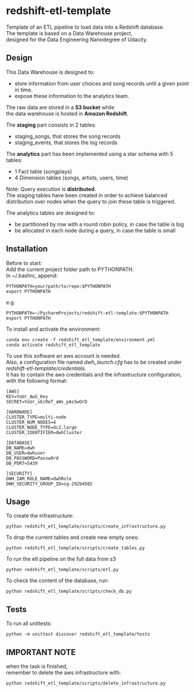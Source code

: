 # redshift-etl-template

Template of an ETL pipeline to load data into a Redshift database.  
The template is based on a Data Warehouse project,  
designed for the Data Engineering Nanodegree of Udacity.


## Design
This Data Warehouse is designed to:
- store information from user choices and song records until a given point in time.
- expose these information to the analytics team.

The raw data are stored in a **S3 bucket** while  
the data warehouse is hosted in **Amazon Redshift**.

The **staging** part consists in 2 tables:
- staging_songs, that stores the song records
- staging_events, that stores the log records

The **analytics** part has been implemented using a star schema with 5 tables:
- 1 Fact table (songplays)
- 4 Dimension tables (songs, artists, users, time)

Note: Query execution is **distributed**.  
The staging tables have been created in order to achieve balanced distribution
over nodes when the query to join these table is triggered.

The analytics tables are designed to:
- be partitioned by row with a round robin policy, in case the table is big
- be allocated in each node during a query, in case the table is small

## Installation

Before to start:  
Add the current project folder path to PYTHONPATH.  
In ~/.bashrc, append: 
```
PYTHONPATH=your/path/to/repo:$PYTHONPATH 
export PYTHONPATH
```
e.g.
```
PYTHONPATH=~/PycharmProjects/redshift-etl-template:$PYTHONPATH 
export PYTHONPATH
```

To install and activate the environment:
```
conda env create -f redshift_etl_template/environment.yml
conda activate redshift_etl_template 
```

To use this software an aws account is needed.  
Also, a configuration file named *dwh_launch.cfg* 
has to be created under *redshift-etl-template/credentials*.  
it has to contain the aws credentials and the infrastructure configuration,
with the following format:
```
[AWS]
KEY=YoUr_AwS_Key
SECRET=YoUr_sEcReT_aWs_pAsSwOrD

[HARDWARE]
CLUSTER_TYPE=multi-node
CLUSTER_NUM_NODES=4
CLUSTER_NODE_TYPE=dc2.large
CLUSTER_IDENTIFIER=dwhCluster

[DATABASE]
DB_NAME=dwh
DB_USER=dwhuser
DB_PASSWORD=Passw0rd
DB_PORT=5439

[SECURITY]
DWH_IAM_ROLE_NAME=dwhRole
DWH_SECURITY_GROUP_ID=sg-292b4502
```

## Usage
To create the infrastructure:
```
python redshift_etl_template/scripts/create_infrastructure.py
```

To drop the current tables and create new empty ones:
```
python redshift_etl_template/scripts/create_tables.py
```

To run the etl pipeline on the full data from s3
```
python redshift_etl_template/scripts/etl.py
```

To check the content of the database, run:
```
python redshift_etl_template/scripts/check_db.py
```

## Tests
To run all unittests:
```
python -m unittest discover redshift_etl_template/tests
```

## IMPORTANT NOTE
when the task is finished,  
remember to delete the aws infrastructure with:
```
python redshift_etl_template/scripts/delete_infrastructure.py
```
